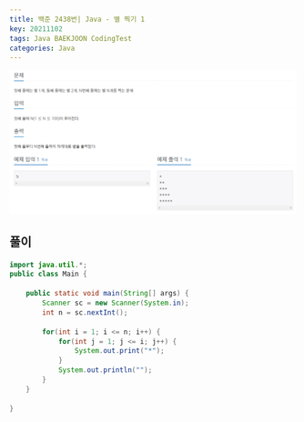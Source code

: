 ```yaml
---
title: 백준 2438번| Java - 별 찍기 1
key: 20211102
tags: Java BAEKJOON CodingTest
categories: Java
---
```


![bj1](/assets/images/post/2021-11-02-bj1.png)

## 풀이
~~~java
import java.util.*;
public class Main {

	public static void main(String[] args) {
		Scanner sc = new Scanner(System.in);
		int n = sc.nextInt();
		
		for(int i = 1; i <= n; i++) {
			for(int j = 1; j <= i; j++) {				
				System.out.print("*");
			}
			System.out.println("");
		}
	}

}
~~~ 

